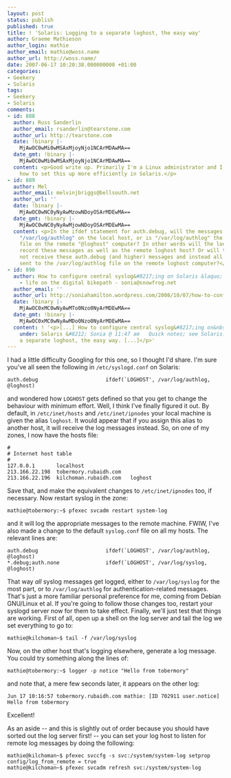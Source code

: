 ```yaml
---
layout: post
status: publish
published: true
title: ! 'Solaris: Logging to a separate loghost, the easy way'
author: Graeme Mathieson
author_login: mathie
author_email: mathie@woss.name
author_url: http://woss.name/
date: 2007-06-17 10:20:38.000000000 +01:00
categories:
- Geekery
- Solaris
tags:
- Geekery
- Solaris
comments:
- id: 888
  author: Russ Sanderlin
  author_email: rsanderlin@tearstone.com
  author_url: http://tearstone.com
  date: !binary |-
    MjAwOC0wMi0wMSAxMjoyNjo1NCArMDAwMA==
  date_gmt: !binary |-
    MjAwOC0wMi0wMSAxMjoyNjo1NCArMDAwMA==
  content: <p>Good write up. Primarily I'm a Linux administrator and I was wondering
    how to set this up more efficiently in Solaris.</p>
- id: 889
  author: Mel
  author_email: melvinjbriggs@bellsouth.net
  author_url: ''
  date: !binary |-
    MjAwOC0wNC0yNyAwMzowNDoyOSArMDEwMA==
  date_gmt: !binary |-
    MjAwOC0wNC0yNyAwMjowNDoyOSArMDEwMA==
  content: <p>In the ifdef statement for auth.debug, will the messages be logged to
    "/var/log/authlog" on the local host, or is "/var/log/authlog" the target log
    file on the remote "@loghost" computer? In other words will the local host computer
    record these messages as well as the remote loghost host? Or will the local host
    not receive these auth.debug (and higher) messages and instead all of them are
    sent to the /var/log/authlog file on the remote loghost computer?</p>
- id: 890
  author: How to configure central syslog&#8217;ing on Solaris &laquo; sonia hamilton
    - life on the digital bikepath - sonia@snowfrog.net
  author_email: ''
  author_url: http://soniahamilton.wordpress.com/2008/10/07/how-to-configure-central-sysloging-on-solaris/
  date: !binary |-
    MjAwOC0xMC0wNyAwMTo0Nzo0NyArMDEwMA==
  date_gmt: !binary |-
    MjAwOC0xMC0wNyAwMDo0Nzo0NyArMDEwMA==
  content: ! '<p>[...] How to configure central syslog&#8217;ing on&nbsp;Solaris Filed
    under: Solaris &#8212; Sonia @ 11:47 am   Quick notes; see Solaris: Logging to
    a separate loghost, the easy way. [...]</p>'
---
```

I had a little difficulty Googling for this one, so I thought I'd share.  I'm sure you've all seen the following in `/etc/syslogd.conf` on Solaris:

    auth.debug                      ifdef(`LOGHOST', /var/log/authlog, @loghost)

and wondered how `LOGHOST` gets defined so that you get to change the behaviour with minimum effort.  Well, I think I've finally figured it out.  By default, in `/etc/inet/hosts` and `/etc/inet/ipnodes` your local machine is given the alias `loghost`.  It would appear that if you assign this alias to another host, it will receive the log messages instead.  So, on one of my zones, I now have the hosts file:

    #
    # Internet host table
    #
    127.0.0.1       localhost
    213.166.22.198  tobermory.rubaidh.com
    213.166.22.196  kilchoman.rubaidh.com   loghost

Save that, and make the equivalent changes to `/etc/inet/ipnodes` too, if necessary.  Now restart syslog in the zone:

    mathie@tobermory:~$ pfexec svcadm restart system-log

and it will log the appropriate messages to the remote machine.  FWIW, I've also made a change to the default `syslog.conf` file on all my hosts.  The relevant lines are:

    auth.debug                      ifdef(`LOGHOST', /var/log/authlog, @loghost)
    *.debug;auth.none               ifdef(`LOGHOST', /var/log/syslog, @loghost)

That way *all* syslog messages get logged, either to `/var/log/syslog` for the most part, or to `/var/log/authlog` for authentication-related messages.  That's just a more familiar personal preference for me, coming from Debian GNU/Linux et al.  If you're going to follow those changes too, restart your syslogd server now for them to take effect.  Finally, we'll just test that things are working.  First of all, open up a shell on the log server and tail the log we set everything to go to:

    mathie@kilchoman~$ tail -f /var/log/syslog

Now, on the other host that's logging elsewhere, generate a log message.  You could try something along the lines of:

    mathie@tobermory:~$ logger -p notice "Hello from tobermory"

and note that, a mere few seconds later, it appears on the other log:

    Jun 17 10:16:57 tobermory.rubaidh.com mathie: [ID 702911 user.notice] Hello from tobermory

Excellent!

As an aside -- and this is slightly out of order because you should have sorted out the log server first! -- you can set your log host to listen for remote log messages by doing the following:

    mathie@kilchoman~$ pfexec svccfg -s svc:/system/system-log setprop config/log_from_remote = true
    mathie@kilchoman~$ pfexec svcadm refresh svc:/system/system-log

